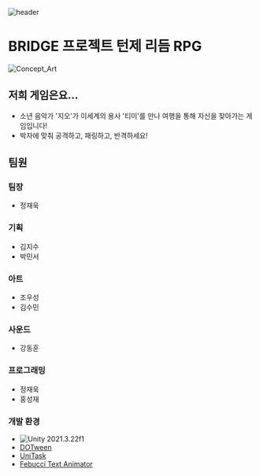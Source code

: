 ![header](https://capsule-render.vercel.app/api?type=waving&color=gradient&height=250&section=header&text=Duet%20Forte&fontSize=72&animation=fadeIn&fontAlignY=40)

# BRIDGE 프로젝트 턴제 리듬 RPG
![Concept_Art](https://github.com/Duet-Forte/Duet-Forte/assets/120005251/d8847970-cbd2-4277-b5d4-7a6cf58bce3b)

## 저희 게임은요...
 - 소년 음악가 '지오'가 이세계의 용사 '티미'를 만나 여행을 통해 자신을 찾아가는 게임입니다!
 - 박자에 맞춰 공격하고, 패링하고, 반격하세요!

## 팀원
### 팀장
 - 정재욱
### 기획
 - 김지수
 - 박민서
### 아트
 - 조우성
 - 김수민
### 사운드
 - 강동훈
### 프로그래밍
 - 정재욱
 - 홍성재

### 개발 환경
 - ![Unity](https://img.shields.io/badge/unity-%23000000.svg?style=for-the-badge&logo=unity&logoColor=white) 2021.3.22f1
 - [DOTween](https://assetstore.unity.com/packages/tools/animation/dotween-hotween-v2-27676)
 - [UniTask](https://github.com/Cysharp/UniTask)
 - [Febucci Text Animator](https://assetstore.unity.com/packages/tools/gui/text-animator-for-unity-254677)
